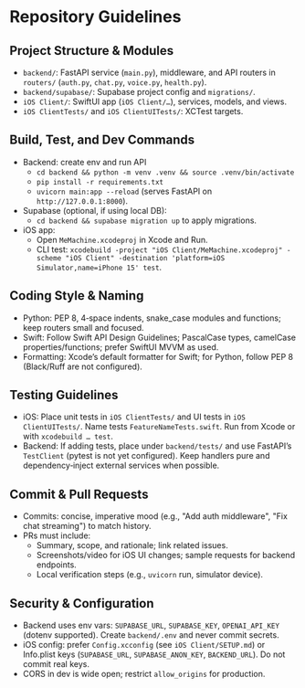 # Repository Guidelines

## Project Structure & Modules
- `backend/`: FastAPI service (`main.py`), middleware, and API routers in `routers/` (`auth.py`, `chat.py`, `voice.py`, `health.py`).
- `backend/supabase/`: Supabase project config and `migrations/`.
- `iOS Client/`: SwiftUI app (`iOS Client/…`), services, models, and views.
- `iOS ClientTests/` and `iOS ClientUITests/`: XCTest targets.

## Build, Test, and Dev Commands
- Backend: create env and run API
  - `cd backend && python -m venv .venv && source .venv/bin/activate`
  - `pip install -r requirements.txt`
  - `uvicorn main:app --reload` (serves FastAPI on `http://127.0.0.1:8000`).
- Supabase (optional, if using local DB):
  - `cd backend && supabase migration up` to apply migrations.
- iOS app:
  - Open `MeMachine.xcodeproj` in Xcode and Run.
  - CLI test: `xcodebuild -project "iOS Client/MeMachine.xcodeproj" -scheme "iOS Client" -destination 'platform=iOS Simulator,name=iPhone 15' test`.

## Coding Style & Naming
- Python: PEP 8, 4‑space indents, snake_case modules and functions; keep routers small and focused.
- Swift: Follow Swift API Design Guidelines; PascalCase types, camelCase properties/functions; prefer SwiftUI MVVM as used.
- Formatting: Xcode’s default formatter for Swift; for Python, follow PEP 8 (Black/Ruff are not configured).

## Testing Guidelines
- iOS: Place unit tests in `iOS ClientTests/` and UI tests in `iOS ClientUITests/`. Name tests `FeatureNameTests.swift`. Run from Xcode or with `xcodebuild … test`.
- Backend: If adding tests, place under `backend/tests/` and use FastAPI’s `TestClient` (pytest is not yet configured). Keep handlers pure and dependency‑inject external services when possible.

## Commit & Pull Requests
- Commits: concise, imperative mood (e.g., "Add auth middleware", "Fix chat streaming") to match history.
- PRs must include:
  - Summary, scope, and rationale; link related issues.
  - Screenshots/video for iOS UI changes; sample requests for backend endpoints.
  - Local verification steps (e.g., `uvicorn` run, simulator device).

## Security & Configuration
- Backend uses env vars: `SUPABASE_URL`, `SUPABASE_KEY`, `OPENAI_API_KEY` (dotenv supported). Create `backend/.env` and never commit secrets.
- iOS config: prefer `Config.xcconfig` (see `iOS Client/SETUP.md`) or Info.plist keys (`SUPABASE_URL`, `SUPABASE_ANON_KEY`, `BACKEND_URL`). Do not commit real keys.
- CORS in dev is wide open; restrict `allow_origins` for production.

